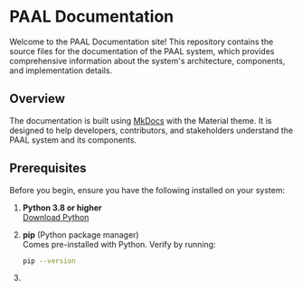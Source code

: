 # PAAL Documentation

Welcome to the PAAL  Documentation site! This repository contains the source files for the documentation of the PAAL system, which provides comprehensive information about the system's architecture, components, and implementation details.

## Overview

The documentation is built using [MkDocs](https://www.mkdocs.org/) with the Material theme. It is designed to help developers, contributors, and stakeholders understand the PAAL system and its components.


## Prerequisites

Before you begin, ensure you have the following installed on your system:

1. **Python 3.8 or higher**  
   [Download Python](https://www.python.org/downloads/)

2. **pip** (Python package manager)  
   Comes pre-installed with Python. Verify by running:
   ```bash
   pip --version
   ```

3. 